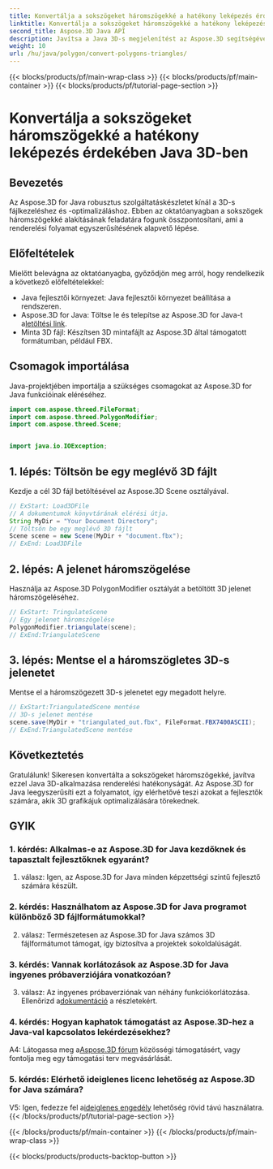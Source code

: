 ```yaml
---
title: Konvertálja a sokszögeket háromszögekké a hatékony leképezés érdekében Java 3D-ben
linktitle: Konvertálja a sokszögeket háromszögekké a hatékony leképezés érdekében Java 3D-ben
second_title: Aspose.3D Java API
description: Javítsa a Java 3D-s megjelenítést az Aspose.3D segítségével. Tanuljon meg sokszögeket háromszögekké alakítani az optimális teljesítmény érdekében. Töltse le most a zökkenőmentes 3D-s fejlesztési élményért.
weight: 10
url: /hu/java/polygon/convert-polygons-triangles/
---
```


{{< blocks/products/pf/main-wrap-class >}}
{{< blocks/products/pf/main-container >}}
{{< blocks/products/pf/tutorial-page-section >}}

# Konvertálja a sokszögeket háromszögekké a hatékony leképezés érdekében Java 3D-ben

## Bevezetés

Az Aspose.3D for Java robusztus szolgáltatáskészletet kínál a 3D-s fájlkezeléshez és -optimalizáláshoz. Ebben az oktatóanyagban a sokszögek háromszögekké alakításának feladatára fogunk összpontosítani, ami a renderelési folyamat egyszerűsítésének alapvető lépése.

## Előfeltételek

Mielőtt belevágna az oktatóanyagba, győződjön meg arról, hogy rendelkezik a következő előfeltételekkel:

- Java fejlesztői környezet: Java fejlesztői környezet beállítása a rendszeren.
-  Aspose.3D for Java: Töltse le és telepítse az Aspose.3D for Java-t a[letöltési link](https://releases.aspose.com/3d/java/).
- Minta 3D fájl: Készítsen 3D mintafájlt az Aspose.3D által támogatott formátumban, például FBX.

## Csomagok importálása

Java-projektjében importálja a szükséges csomagokat az Aspose.3D for Java funkcióinak eléréséhez.

```java
import com.aspose.threed.FileFormat;
import com.aspose.threed.PolygonModifier;
import com.aspose.threed.Scene;


import java.io.IOException;
```

## 1. lépés: Töltsön be egy meglévő 3D fájlt

Kezdje a cél 3D fájl betöltésével az Aspose.3D Scene osztályával.

```java
// ExStart: Load3DFile
// A dokumentumok könyvtárának elérési útja.
String MyDir = "Your Document Directory";
// Töltsön be egy meglévő 3D fájlt
Scene scene = new Scene(MyDir + "document.fbx");
// ExEnd: Load3DFile
```

## 2. lépés: A jelenet háromszögelése

Használja az Aspose.3D PolygonModifier osztályát a betöltött 3D jelenet háromszögeléséhez.

```java
// ExStart: TringulateScene
// Egy jelenet háromszögelése
PolygonModifier.triangulate(scene);
// ExEnd:TriangulateScene
```

## 3. lépés: Mentse el a háromszögletes 3D-s jelenetet

Mentse el a háromszögezett 3D-s jelenetet egy megadott helyre.

```java
// ExStart:TriangulatedScene mentése
// 3D-s jelenet mentése
scene.save(MyDir + "triangulated_out.fbx", FileFormat.FBX7400ASCII);
// ExEnd:TriangulatedScene mentése
```

## Következtetés

Gratulálunk! Sikeresen konvertálta a sokszögeket háromszögekké, javítva ezzel Java 3D-alkalmazása renderelési hatékonyságát. Az Aspose.3D for Java leegyszerűsíti ezt a folyamatot, így elérhetővé teszi azokat a fejlesztők számára, akik 3D grafikájuk optimalizálására törekednek.

## GYIK

### 1. kérdés: Alkalmas-e az Aspose.3D for Java kezdőknek és tapasztalt fejlesztőknek egyaránt?

1. válasz: Igen, az Aspose.3D for Java minden képzettségi szintű fejlesztő számára készült.

### 2. kérdés: Használhatom az Aspose.3D for Java programot különböző 3D fájlformátumokkal?

2. válasz: Természetesen az Aspose.3D for Java számos 3D fájlformátumot támogat, így biztosítva a projektek sokoldalúságát.

### 3. kérdés: Vannak korlátozások az Aspose.3D for Java ingyenes próbaverziójára vonatkozóan?

3. válasz: Az ingyenes próbaverziónak van néhány funkciókorlátozása. Ellenőrizd a[dokumentáció](https://reference.aspose.com/3d/java/) a részletekért.

### 4. kérdés: Hogyan kaphatok támogatást az Aspose.3D-hez a Java-val kapcsolatos lekérdezésekhez?

 A4: Látogassa meg a[Aspose.3D fórum](https://forum.aspose.com/c/3d/18) közösségi támogatásért, vagy fontolja meg egy támogatási terv megvásárlását.

### 5. kérdés: Elérhető ideiglenes licenc lehetőség az Aspose.3D for Java számára?

 V5: Igen, fedezze fel a[ideiglenes engedély](https://purchase.aspose.com/temporary-license/) lehetőség rövid távú használatra.
{{< /blocks/products/pf/tutorial-page-section >}}

{{< /blocks/products/pf/main-container >}}
{{< /blocks/products/pf/main-wrap-class >}}

{{< blocks/products/products-backtop-button >}}
